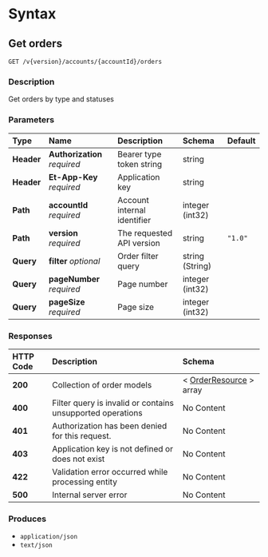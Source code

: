 # Syntax

## Get orders

```text
GET /v{version}/accounts/{accountId}/orders
```

### Description

Get orders by type and statuses

### Parameters

| Type | Name | Description | Schema | Default |
| :--- | :--- | :--- | :--- | :--- |
| **Header** | **Authorization**   _required_ | Bearer type token string | string |  |
| **Header** | **Et-App-Key**   _required_ | Application key | string |  |
| **Path** | **accountId**   _required_ | Account internal identifier | integer \(int32\) |  |
| **Path** | **version**   _required_ | The requested API version | string | `"1.0"` |
| **Query** | **filter**   _optional_ | Order filter query | string \(String\) |  |
| **Query** | **pageNumber**   _required_ | Page number | integer \(int32\) |  |
| **Query** | **pageSize**   _required_ | Page size | integer \(int32\) |  |

### Responses

| HTTP Code | Description | Schema |
| :--- | :--- | :--- |
| **200** | Collection of order models | &lt; [OrderResource](../../definitions.md#orderresource) &gt; array |
| **400** | Filter query is invalid or contains unsupported operations | No Content |
| **401** | Authorization has been denied for this request. | No Content |
| **403** | Application key is not defined or does not exist | No Content |
| **422** | Validation error occurred while processing entity | No Content |
| **500** | Internal server error | No Content |

### Produces

* `application/json`
* `text/json`

